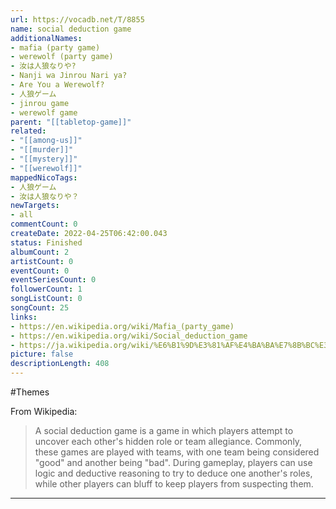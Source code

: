 ```yaml
---
url: https://vocadb.net/T/8855
name: social deduction game
additionalNames: 
- mafia (party game)
- werewolf (party game)
- 汝は人狼なりや?
- Nanji wa Jinrou Nari ya?
- Are You a Werewolf?
- 人狼ゲーム
- jinrou game
- werewolf game
parent: "[[tabletop-game]]"
related:
- "[[among-us]]"
- "[[murder]]"
- "[[mystery]]"
- "[[werewolf]]"
mappedNicoTags:
- 人狼ゲーム
- 汝は人狼なりや？
newTargets:
- all
commentCount: 0
createDate: 2022-04-25T06:42:00.043
status: Finished
albumCount: 2
artistCount: 0
eventCount: 0
eventSeriesCount: 0
followerCount: 1
songListCount: 0
songCount: 25
links: 
- https://en.wikipedia.org/wiki/Mafia_(party_game)
- https://en.wikipedia.org/wiki/Social_deduction_game
- https://ja.wikipedia.org/wiki/%E6%B1%9D%E3%81%AF%E4%BA%BA%E7%8B%BC%E3%81%AA%E3%82%8A%E3%82%84%3F
picture: false
descriptionLength: 408
---
```


#Themes

From Wikipedia:
>A social deduction game is a game in which players attempt to uncover each other's hidden role or team allegiance. Commonly, these games are played with teams, with one team being considered "good" and another being "bad". During gameplay, players can use logic and deductive reasoning to try to deduce one another's roles, while other players can bluff to keep players from suspecting them.

---

